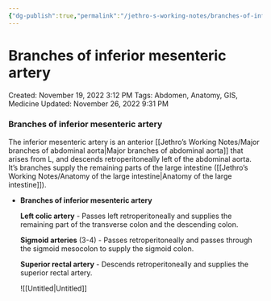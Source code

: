 ```yaml
---
{"dg-publish":true,"permalink":"/jethro-s-working-notes/branches-of-inferior-mesenteric-artery/","dgPassFrontmatter":true}
---
```



# Branches of inferior mesenteric artery

Created: November 19, 2022 3:12 PM
Tags: Abdomen, Anatomy, GIS, Medicine
Updated: November 26, 2022 9:31 PM

### Branches of inferior mesenteric artery

The inferior mesenteric artery is an anterior [[Jethro’s Working Notes/Major branches of abdominal aorta\|Major branches of abdominal aorta]] that arises from L, and descends retroperitoneally left of the abdominal aorta. It’s branches supply the remaining parts of the large intestine ([[Jethro’s Working Notes/Anatomy of the large intestine\|Anatomy of the large intestine]]).

- ****************************************************************************Branches of inferior mesenteric artery****************************************************************************
    
    ****************************************Left colic artery**************************************** - Passes left retroperitoneally and supplies the remaining part of the transverse colon and the descending colon.
    
    ********************************Sigmoid arteries******************************** (3-4) - Passes retroperitoneally and passes through the sigmoid mesocolon to supply the sigmoid colon.
    
    ********************************************Superior rectal artery******************************************** - Descends retroperitoneally and supplies the superior rectal artery.
    
    ![[Untitled\|Untitled]]